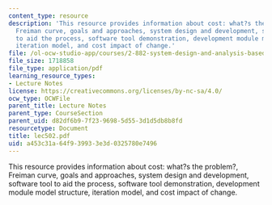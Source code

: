 ```yaml
---
content_type: resource
description: 'This resource provides information about cost: what?s the problem?,
  Freiman curve, goals and approaches, system design and development, software tool
  to aid the process, software tool demonstration, development module model structure,
  iteration model, and cost impact of change.'
file: /ol-ocw-studio-app/courses/2-882-system-design-and-analysis-based-on-ad-and-complexity-theories-spring-2005/a453c31a64f939933e3d0325780e7496_lec502.pdf
file_size: 1718858
file_type: application/pdf
learning_resource_types:
- Lecture Notes
license: https://creativecommons.org/licenses/by-nc-sa/4.0/
ocw_type: OCWFile
parent_title: Lecture Notes
parent_type: CourseSection
parent_uid: d82df6b9-7f23-9698-5d55-3d1d5db8b8fd
resourcetype: Document
title: lec502.pdf
uid: a453c31a-64f9-3993-3e3d-0325780e7496
---
```

This resource provides information about cost: what?s the problem?, Freiman curve, goals and approaches, system design and development, software tool to aid the process, software tool demonstration, development module model structure, iteration model, and cost impact of change.